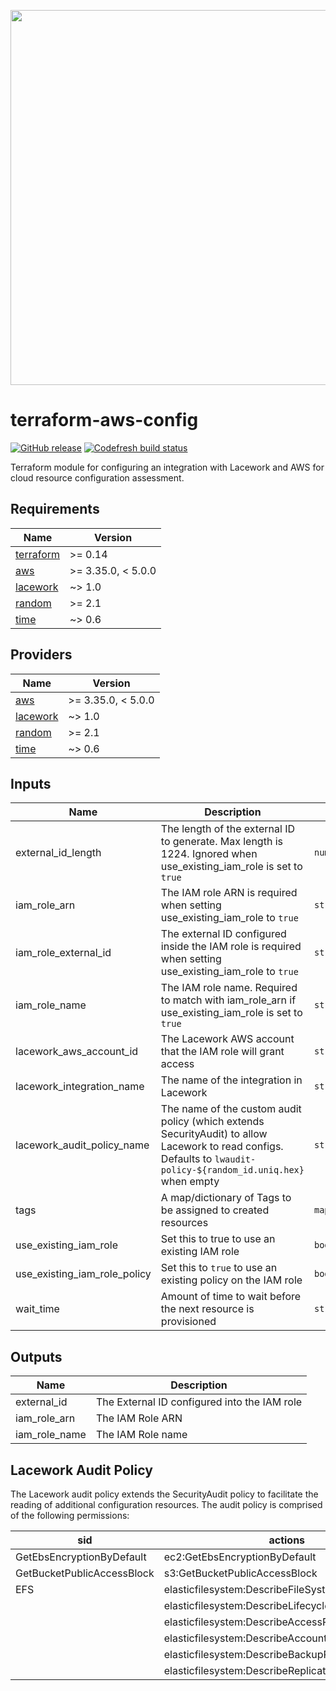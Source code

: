 <a href="https://lacework.com"><img src="https://techally-content.s3-us-west-1.amazonaws.com/public-content/lacework_logo_full.png" width="600"></a>

# terraform-aws-config

[![GitHub release](https://img.shields.io/github/release/lacework/terraform-aws-config.svg)](https://github.com/lacework/terraform-aws-config/releases/)
[![Codefresh build status]( https://g.codefresh.io/api/badges/pipeline/lacework/terraform-modules%2Ftest-compatibility?type=cf-1&key=eyJhbGciOiJIUzI1NiJ9.NWVmNTAxOGU4Y2FjOGQzYTkxYjg3ZDEx.RJ3DEzWmBXrJX7m38iExJ_ntGv4_Ip8VTa-an8gBwBo)]( https://g.codefresh.io/pipelines/edit/new/builds?id=607e25e6728f5a6fba30431b&pipeline=test-compatibility&projects=terraform-modules&projectId=607db54b728f5a5f8930405d)

Terraform module for configuring an integration with Lacework and AWS for cloud resource configuration assessment.

## Requirements

| Name | Version |
|------|---------|
| <a name="requirement_terraform"></a> [terraform](#requirement\_terraform) | >= 0.14 |
| <a name="requirement_aws"></a> [aws](#requirement\_aws) | >= 3.35.0, < 5.0.0 |
| <a name="requirement_lacework"></a> [lacework](#requirement\_lacework) | ~> 1.0 |
| <a name="requirement_random"></a> [random](#requirement\_random) | >= 2.1 |
| <a name="requirement_time"></a> [time](#requirement\_time) | ~> 0.6 |

## Providers

| Name | Version |
|------|---------|
| <a name="provider_aws"></a> [aws](#provider\_aws) | >= 3.35.0, < 5.0.0 |
| <a name="provider_lacework"></a> [lacework](#provider\_lacework) | ~> 1.0 |
| <a name="provider_random"></a> [random](#provider\_random) | >= 2.1 |
| <a name="provider_time"></a> [time](#provider\_time) | ~> 0.6 |

## Inputs

| Name                         | Description                                                                                                                                                         | Type          | Default          | Required |
| ---------------------------- | ------------------------------------------------------------------------------------------------------------------------------------------------------------------- | ------------- | ---------------- | :------: |
| external_id_length           | The length of the external ID to generate. Max length is 1224. Ignored when use_existing_iam_role is set to `true`                                                  | `number`      | `16`             |    no    |
| iam_role_arn                 | The IAM role ARN is required when setting use_existing_iam_role to `true`                                                                                           | `string`      | `""`             |    no    |
| iam_role_external_id         | The external ID configured inside the IAM role is required when setting use_existing_iam_role to `true`                                                             | `string`      | `""`             |    no    |
| iam_role_name                | The IAM role name. Required to match with iam_role_arn if use_existing_iam_role is set to `true`                                                                    | `string`      | `""`             |    no    |
| lacework_aws_account_id      | The Lacework AWS account that the IAM role will grant access                                                                                                        | `string`      | `"434813966438"` |    no    |
| lacework_integration_name    | The name of the integration in Lacework                                                                                                                             | `string`      | `"TF config"`    |    no    |
| lacework_audit_policy_name   | The name of the custom audit policy (which extends SecurityAudit) to allow Lacework to read configs.  Defaults to `lwaudit-policy-${random_id.uniq.hex}` when empty | `string`      | `""`             |    no    |
| tags                         | A map/dictionary of Tags to be assigned to created resources                                                                                                        | `map(string)` | `{}`             |    no    |
| use_existing_iam_role        | Set this to true to use an existing IAM role                                                                                                                        | `bool`        | `false`          |    no    |
| use_existing_iam_role_policy | Set this to `true` to use an existing policy on the IAM role                                                                                                        | `bool`        | `false`          |    no    |
| wait_time                    | Amount of time to wait before the next resource is provisioned                                                                                                      | `string`      | `"10s"`          |    no    |

## Outputs

| Name          | Description                                  |
| ------------- | -------------------------------------------- |
| external_id   | The External ID configured into the IAM role |
| iam_role_arn  | The IAM Role ARN                             |
| iam_role_name | The IAM Role name                            |

## Lacework Audit Policy

The Lacework audit policy extends the SecurityAudit policy to facilitate the reading of additional configuration resources.
The audit policy is comprised of the following permissions:

| sid                        | actions                                             | resources |
| -------------------------- | --------------------------------------------------- | --------- |
| GetEbsEncryptionByDefault  | ec2:GetEbsEncryptionByDefault                       | *         |
| GetBucketPublicAccessBlock | s3:GetBucketPublicAccessBlock                       | *         |
| EFS                        | elasticfilesystem:DescribeFileSystemPolicy          | *         |
|                            | elasticfilesystem:DescribeLifecycleConfiguration    |           |
|                            | elasticfilesystem:DescribeAccessPoints              |           |
|                            | elasticfilesystem:DescribeAccountPreferences        |           |
|                            | elasticfilesystem:DescribeBackupPolicy              |           |
|                            | elasticfilesystem:DescribeReplicationConfigurations |           |
